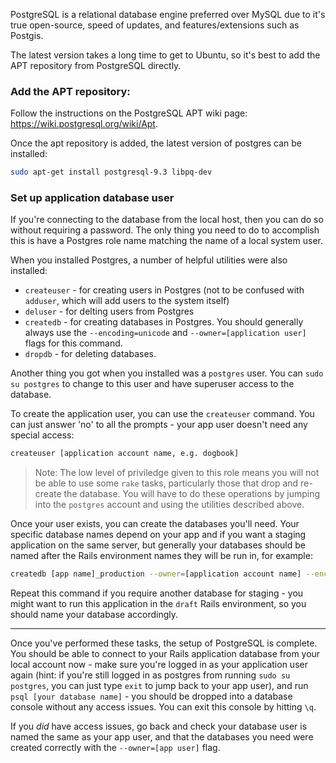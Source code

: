 PostgreSQL is a relational database engine preferred over MySQL due to it's true open-source, speed of updates, and features/extensions such as Postgis.

The latest version takes a long time to get to Ubuntu, so it's best to add the APT repository from PostgreSQL directly.

### Add the APT repository:

Follow the instructions on the PostgreSQL APT wiki page: https://wiki.postgresql.org/wiki/Apt.

Once the apt repository is added, the latest version of postgres can be installed:

``` bash
sudo apt-get install postgresql-9.3 libpq-dev
```

### Set up application database user

If you're connecting to the database from the local host, then you can do so without requiring a password. The only thing you need to do to accomplish this is have a Postgres role name matching the name of a local system user. 

When you installed Postgres, a number of helpful utilities were also installed:

* `createuser` - for creating users in Postgres (not to be confused with `adduser`, which will add users to the system itself)
* `deluser` - for delting users from Postgres
* `createdb` - for creating databases in Postgres. You should generally always use the `--encoding=unicode` and `--owner=[application user]` flags for this command.
* `dropdb` - for deleting databases.

Another thing you got when you installed was a `postgres` user. You can `sudo su postgres` to change to this user and have superuser access to the database. 

To create the application user, you can use the `createuser` command. You can just answer 'no' to all the prompts - your app user doesn't need any special access:

``` bash
createuser [application account name, e.g. dogbook]
```

> Note: The low level of priviledge given to this role means you will not be able to use some `rake` tasks, particularly those that drop and re-create the database. You will have to do these operations by jumping into the `postgres` account and using the utilities described above.


Once your user exists, you can create the databases you'll need. Your specific database names depend on your app and if you want a staging application on the same server, but generally your databases should be named after the Rails environment names they will be run in, for example:

``` bash
createdb [app name]_production --owner=[application account name] --encoding=unicode
```
Repeat this command if you require another database for staging - you might want to run this application in the `draft` Rails environment, so you should name your database accordingly.

---

Once you've performed these tasks, the setup of PostgreSQL is complete. You should be able to connect to your Rails application database from your local account now - make sure you're logged in as your application user again (hint: if you're still logged in as postgres from running `sudo su postgres`, you can just type `exit` to jump back to your app user), and run `psql [your database name]` - you should be dropped into a database console without any access issues. You can exit this console by hitting `\q`.

If you _did_ have access issues, go back and check your database user is named the same as your app user, and that the databases you need were created correctly with the `--owner=[app user]` flag.

